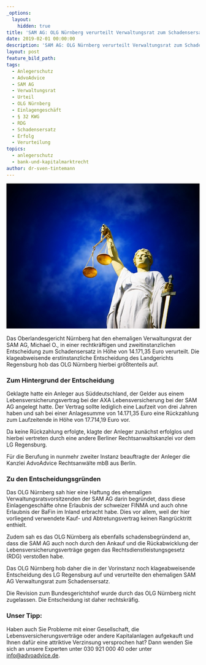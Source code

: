 ```yaml
---
_options:
  layout:
    hidden: true
title: 'SAM AG: OLG Nürnberg verurteilt Verwaltungsrat zum Schadensersatz'
date: 2019-02-01 00:00:00
description: 'SAM AG: OLG Nürnberg verurteilt Verwaltungsrat zum Schadensersatz'
layout: post
feature_bild_path:
tags:
  - Anlegerschutz
  - AdvoAdvice
  - SAM AG
  - Verwaltungsrat
  - Urteil
  - OLG Nürnberg
  - Einlagengeschäft
  - § 32 KWG
  - RDG
  - Schadensersatz
  - Erfolg
  - Verurteilung
topics:
  - anlegerschutz
  - bank-und-kapitalmarktrecht
author: dr-sven-tintemann
---
```


![Justitia - Foto Pixabay](/uploads/justice-2071539-640-3.jpg "Erfolg von AdvoAdvice vor dem OLG Nürnberg")

Das Oberlandesgericht Nürnberg hat den ehemaligen Verwaltungsrat der SAM AG, Michael O., in einer rechtkräftigen und zweitinstanzlichen Entscheidung zum Schadensersatz in Höhe von 14.171,35 Euro verurteilt. Die klageabweisende erstinstanzliche Entscheidung des Landgerichts Regensburg hob das OLG Nürnberg hierbei größtenteils auf.

### Zum Hintergrund der Entscheidung

Geklagte hatte ein Anleger aus Süddeutschland, der Gelder aus einem Lebensversicherungsvertrag bei der AXA Lebensversicherung bei der SAM AG angelegt hatte. Der Vertrag sollte lediglich eine Laufzeit von drei Jahren haben und sah bei einer Anlagesumme von 14.171,35 Euro eine Rückzahlung zum Laufzeitende in Höhe von 17.714,19 Euro vor.

Da keine Rückzahlung erfolgte, klagte der Anleger zunächst erfolglos und hierbei vertreten durch eine andere Berliner Rechtsanwaltskanzlei vor dem LG Regensburg.

Für die Berufung in nunmehr zweiter Instanz beauftragte der Anleger die Kanzlei AdvoAdvice Rechtsanwälte mbB aus Berlin.

### Zu den Entscheidungsgründen

Das OLG Nürnberg sah hier eine Haftung des ehemaligen Verwaltungsratsvorsitzenden der SAM AG darin begründet, dass diese Einlagengeschäfte ohne Erlaubnis der schweizer FINMA und auch ohne Erlaubnis der BaFin im Inland erbracht habe. Dies vor allem, weil der hier vorliegend verwendete Kauf- und Abtretungsvertrag keinen Rangrücktritt enthielt.

Zudem sah es das OLG Nürnberg als ebenfalls schadensbegründend an, dass die SAM AG auch noch durch den Ankauf und die Rückabwicklung der Lebensversicherungsverträge gegen das Rechtsdienstleistungsgesetz (RDG) verstoßen habe.

Das OLG Nürnberg hob daher die in der Vorinstanz noch klageabweisende Entscheidung des LG Regensburg auf und verurteilte den ehemaligen SAM AG Verwaltungsrat zum Schadensersatz.

Die Revision zum Bundesgerichtshof wurde durch das OLG Nürnberg nicht zugelassen. Die Entscheidung ist daher rechtskräfig.

### Unser Tipp:

Haben auch Sie Probleme mit einer Gesellschaft, die Lebensversicherungsverträge oder andere Kapitalanlagen aufgekauft und Ihnen dafür eine attriktive Verzinsung versprochen hat? Dann wenden Sie sich an unsere Experten unter 030 921 000 40 oder unter info@advoadvice.de.